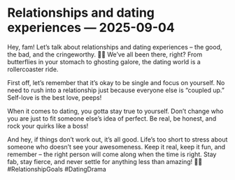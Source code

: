 # Relationships and dating experiences — 2025-09-04

Hey, fam! Let’s talk about relationships and dating experiences – the good, the bad, and the cringeworthy. 🤦‍♀️ We’ve all been there, right? From butterflies in your stomach to ghosting galore, the dating world is a rollercoaster ride.

First off, let’s remember that it’s okay to be single and focus on yourself. No need to rush into a relationship just because everyone else is “coupled up.” Self-love is the best love, peeps!

When it comes to dating, you gotta stay true to yourself. Don’t change who you are just to fit someone else’s idea of perfect. Be real, be honest, and rock your quirks like a boss!

And hey, if things don’t work out, it’s all good. Life’s too short to stress about someone who doesn’t see your awesomeness. Keep it real, keep it fun, and remember – the right person will come along when the time is right. Stay fab, stay fierce, and never settle for anything less than amazing! 💖✨ #RelationshipGoals #DatingDrama